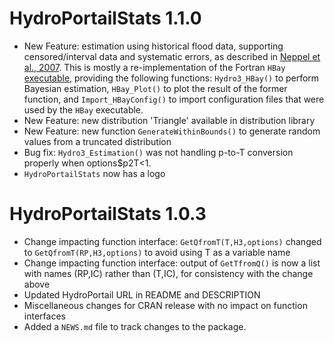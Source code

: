 # HydroPortailStats 1.1.0

* New Feature: estimation using historical flood data, supporting censored/interval data and systematic errors, as described in [Neppel et al., 2007](https://hal.science/hal-00509088). This is mostly a re-implementation of the Fortran `HBay` [executable](https://github.com/benRenard/BMSL/tree/main/cli/HBay), providing the following functions: `Hydro3_HBay()` to perform Bayesian estimation, `HBay_Plot()` to plot the result of the former function, and `Import_HBayConfig()` to import configuration files that were used by the `HBay` executable.
* New Feature: new distribution 'Triangle' available in distribution library
* New Feature: new function `GenerateWithinBounds()` to generate random values from a truncated distribution
* Bug fix: `Hydro3_Estimation()` was not handling p-to-T conversion properly when options$p2T<1.
* `HydroPortailStats` now has a logo

# HydroPortailStats 1.0.3

* Change impacting function interface: `GetQfromT(T,H3,options)` changed to `GetQfromT(RP,H3,options)` to avoid using T as a variable name
* Change impacting function interface: output of `GetTfromQ()` is now a list with names (RP,IC) rather than (T,IC), for consistency with the change above
* Updated HydroPortail URL in README and DESCRIPTION
* Miscellaneous changes for CRAN release with no impact on function interfaces
* Added a `NEWS.md` file to track changes to the package.

